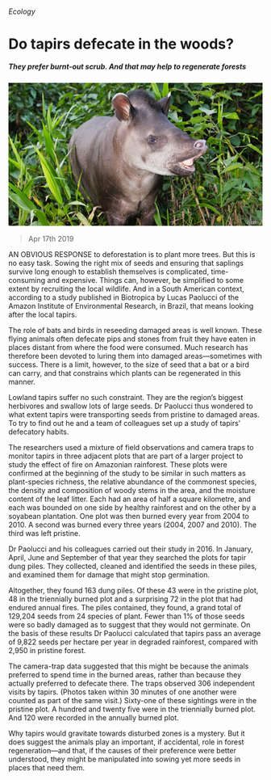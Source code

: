 ###### Ecology

# Do tapirs defecate in the woods? 

##### They prefer burnt-out scrub. And that may help to regenerate forests 

![image](images/20190420_STP002_0.jpg) 

> Apr 17th 2019 

AN OBVIOUS RESPONSE to deforestation is to plant more trees. But this is no easy task. Sowing the right mix of seeds and ensuring that saplings survive long enough to establish themselves is complicated, time-consuming and expensive. Things can, however, be simplified to some extent by recruiting the local wildlife. And in a South American context, according to a study published in Biotropica by Lucas Paolucci of the Amazon Institute of Environmental Research, in Brazil, that means looking after the local tapirs. 

The role of bats and birds in reseeding damaged areas is well known. These flying animals often defecate pips and stones from fruit they have eaten in places distant from where the food were consumed. Much research has therefore been devoted to luring them into damaged areas—sometimes with success. There is a limit, however, to the size of seed that a bat or a bird can carry, and that constrains which plants can be regenerated in this manner. 

Lowland tapirs suffer no such constraint. They are the region’s biggest herbivores and swallow lots of large seeds. Dr Paolucci thus wondered to what extent tapirs were transporting seeds from pristine to damaged areas. To try to find out he and a team of colleagues set up a study of tapirs’ defecatory habits. 

The researchers used a mixture of field observations and camera traps to monitor tapirs in three adjacent plots that are part of a larger project to study the effect of fire on Amazonian rainforest. These plots were confirmed at the beginning of the study to be similar in such matters as plant-species richness, the relative abundance of the commonest species, the density and composition of woody stems in the area, and the moisture content of the leaf litter. Each had an area of half a square kilometre, and each was bounded on one side by healthy rainforest and on the other by a soyabean plantation. One plot was then burned every year from 2004 to 2010. A second was burned every three years (2004, 2007 and 2010). The third was left pristine. 

Dr Paolucci and his colleagues carried out their study in 2016. In January, April, June and September of that year they searched the plots for tapir dung piles. They collected, cleaned and identified the seeds in these piles, and examined them for damage that might stop germination. 

Altogether, they found 163 dung piles. Of these 43 were in the pristine plot, 48 in the triennially burned plot and a surprising 72 in the plot that had endured annual fires. The piles contained, they found, a grand total of 129,204 seeds from 24 species of plant. Fewer than 1% of those seeds were so badly damaged as to suggest that they would not germinate. On the basis of these results Dr Paolucci calculated that tapirs pass an average of 9,822 seeds per hectare per year in degraded rainforest, compared with 2,950 in pristine forest. 

The camera-trap data suggested that this might be because the animals preferred to spend time in the burned areas, rather than because they actually preferred to defecate there. The traps observed 306 independent visits by tapirs. (Photos taken within 30 minutes of one another were counted as part of the same visit.) Sixty-one of these sightings were in the pristine plot. A hundred and twenty five were in the triennially burned plot. And 120 were recorded in the annually burned plot. 

Why tapirs would gravitate towards disturbed zones is a mystery. But it does suggest the animals play an important, if accidental, role in forest regeneration—and that, if the causes of their preference were better understood, they might be manipulated into sowing yet more seeds in places that need them. 

